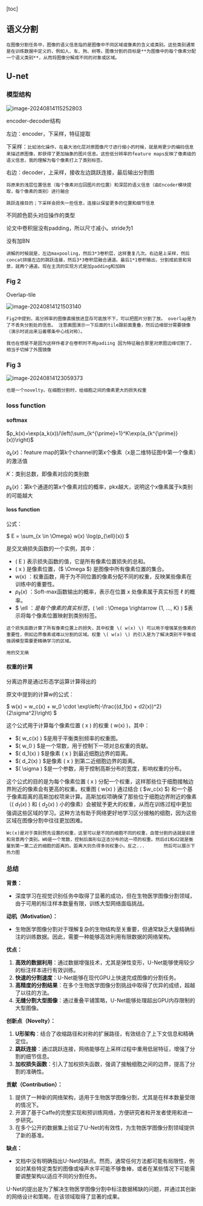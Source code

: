 [toc]

##  语义分割

`在图像分割任务中，图像的语义信息指的是图像中不同区域或像素的含义或类别。这些类别通常是在训练数据中定义的，例如人、车、狗、树等。图像分割的目标是**为图像中的每个像素分配一个语义类别**，从而将图像分解成不同的对象或区域。` 

## U-net

### 模型结构

![image-20240814115252803](./assets/image-20240814115252803.png)

encoder-decoder结构

左边：encoder，下采样，特征提取

下采样：`比如池化操作，在最大池化层对原图像尺寸进行缩小的时候，就是用更少的编码信息来描述原图像，即获得了更加抽象的图片信息。这些低分辨率的feature maps反映了像素级的语义信息，我的理解为每个像素打上了类别标签。`

右边：decoder，上采样，接收左边跳跃连接，最后输出分割图

`将原来的浅层位置信息（每个像素对应回图片的位置）和深层的语义信息（由Encoder模块提取，每个像素的类别）进行融合`

`跳跃连接目的；下采样会损失一些信息，连接以保留更多的位置和细节信息`

不同颜色箭头对应操作的类型

论文中卷积层没有padding，所以尺寸减小。stride为1

没有加BN

`讲解的时候就是，左边maxpooling，然后3*3卷积层，这样重复几次。右边是上采样，然后concat拼接左边的跳跃连接，然后3*3卷积层融合通道。最后1*1卷积输出，分割成前景和背景，就两个通道。现在主流的实现方式是加padding和加BN`



### Fig 2

Overlap-tile

![image-20240814121503140](./assets/image-20240814121503140.png)



`Fig2中提到，高分辨率的图像直接放进显存可能放不下，可以把图片分割了放。 overlap是为了不丢失分割处的信息。 注意画图演示一下后面的tile跟前面重叠，然后边缘部分需要镜像（演示时说出来沿着哪条中心线对称）。`

`我也在想是不是因为这样作者才在卷积时不用padiing 因为特征融合那里对原图边缘切割了，相当于切掉了外围镜像`

### Fig 3

![image-20240814123059373](./assets/image-20240814123059373.png)

`也是一个novelty。在细胞分割时，给细胞之间的像素更大的损失权重`

### loss function

#### softmax

$p_k(x)=\exp(a_k(x))/\left(\sum_{k^{\prime}=1}^K\exp(a_{k^{\prime}}(x))\right)$

$a_k(x)$：feature map的第k个channel的第x个像素（x是二维特征图中第一个像素）的激活值

$K$：类别总数，即像素对应的类别数

$p_k(x)$：第k个通道的第x个像素对应的概率，pkx越大，说明这个x像素属于k类别的可能越大

#### loss function

公式：

$ E = \sum_{x \in \Omega} w(x) \log(p_{\ell}(x)) $

是交叉熵损失函数的一个实例，其中：

- \( E \) 表示损失函数的值，它是所有像素位置损失的总和。
- \( x \) 是像素位置，\($ \Omega $\) 是图像中所有像素位置的集合。
-  w(x) ：权重函数，用于为不同位置的像素分配不同的权重，反映某些像素在训练中的重要性。
- $p_{\ell}(x)$ ：Soft-max函数输出的概率，表示在位置  x 处像素属于真实标签 $\ell$ 的概率。
- $ \ell  $：是每个像素的真实标签，$( \ell : \Omega \rightarrow \{1, ..., K\} ) $表示将每个像素位置映射到类别标签。

`这个损失函数计算了所有像素位置上的损失，其中权重 \( w(x) \) 可以用于增强某些像素的重要性，例如边界像素或难以分割的区域。权重 \( w(x) \) 的引入是为了解决类别不平衡或强调模型需要更精确学习的区域。`

`用的交叉熵`

#### 权重的计算

分离边界是通过形态学运算计算得出的

原文中提到的计算w的公式：

$ w(x) = w_c(x) + w_0 \cdot \exp\left(-\frac{(d_1(x) + d2(x))^2}{2\sigma^2}\right) $

这个公式用于计算每个像素位置 \( x \) 的权重 \( w(x) \)，其中：

- $( w_c(x) ) $是用于平衡类别频率的权重图。
- $( w_0 ) $是一个常数，用于控制下一项对总权重的贡献。
- $( d_1(x) ) $是像素 \( x \) 到最近细胞边界的距离。
- $( d_2(x) ) $是像素 \( x \) 到第二近细胞边界的距离。
- $( \sigma ) $是一个参数，用于控制高斯分布的宽度，影响权重的分布。

这个公式的目的是为每个像素位置 \( x \) 分配一个权重，这样那些位于细胞接触边界附近的像素会有更高的权重。权重图 \( w(x) \) 通过结合 \( $w_c(x) $\) 和一个基于像素距离的高斯加权项来计算。高斯加权项确保了那些位于细胞边界附近的像素（\( $d_1(x)$ \) 和 \( $d_2(x)$ \) 小的像素）会被赋予更大的权重，从而在训练过程中更加强调这些区域的学习。这种方法有助于网络更好地学习区分接触的细胞，因为这些区域在图像分割中往往更加困难。

`Wc(x)是对于类别预先设置的权重，这里可以是不同的细胞不同的权重，血管分割的话就是前景和背景两个类别。W0是一个常数，控制后面形似正态分布的这一项的权重。然后d1和d2就是衡量到第一第二近的细胞的距离的。距离大则负得多则权重小。反之...		然后可以展示下热力图`

### 总结

**背景：**

- 深度学习在视觉识别任务中取得了显著的成功，但在生物医学图像分割领域，由于可用的标注样本数量有限，训练大型网络面临挑战。

**动机（Motivation）：**
- 生物医学图像分割对于理解复杂的生物结构至关重要，但通常缺乏大量精确标注的训练数据。因此，需要一种能够高效利用有限数据的网络架构。

**优点：**
1. **高效的数据利用**：通过数据增强技术，尤其是弹性变形，U-Net能够使用较少的标注样本进行有效训练。
2. **快速的分割速度**：U-Net能够在现代GPU上快速完成图像的分割任务。
3. **高精度的分割结果**：在多个生物医学图像分割挑战中取得了优异的成绩，超越了以往的方法。
4. **无缝分割大型图像**：通过重叠平铺策略，U-Net能够处理超出GPU内存限制的大型图像。

**创新点（Novelty）：**
1. **U形架构**：结合了收缩路径和对称的扩展路径，有效结合了上下文信息和精确定位。
2. **跳跃连接**：通过跳跃连接，网络能够在上采样过程中重用低层特征，增强了分割的细节信息。
3. **加权损失函数**：引入了加权损失函数，强调了接触细胞之间的边界，提高了分割的准确性。

**贡献（Contribution）：**
1. 提供了一种新的网络架构，适用于生物医学图像分割，尤其是在样本数量受限的情况下。
2. 开源了基于Caffe的完整实现和预训练网络，方便研究者和开发者使用和进一步研究。
3. 在多个公开的数据集上验证了U-Net的有效性，为生物医学图像分割领域提供了新的基准。

**缺点：**
- 文档中没有明确指出U-Net的缺点。然而，通常任何方法都可能有局限性，例如对某些特定类型的图像或噪声水平可能不够鲁棒，或者在某些情况下可能需要调整架构以适应不同的分割任务。

U-Net的提出是为了解决生物医学图像分割中标注数据稀缺的问题，并通过其创新的网络设计和策略，在该领域取得了显著的成果。



